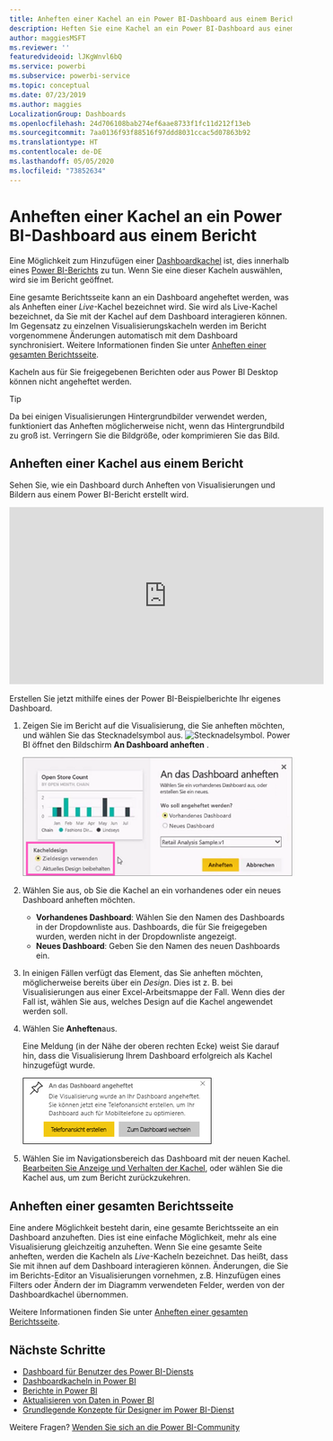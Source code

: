 ```yaml
---
title: Anheften einer Kachel an ein Power BI-Dashboard aus einem Bericht
description: Heften Sie eine Kachel an ein Power BI-Dashboard aus einem Bericht an.
author: maggiesMSFT
ms.reviewer: ''
featuredvideoid: lJKgWnvl6bQ
ms.service: powerbi
ms.subservice: powerbi-service
ms.topic: conceptual
ms.date: 07/23/2019
ms.author: maggies
LocalizationGroup: Dashboards
ms.openlocfilehash: 24d706108bab274ef6aae8733f1fc11d212f13eb
ms.sourcegitcommit: 7aa0136f93f88516f97ddd8031ccac5d07863b92
ms.translationtype: HT
ms.contentlocale: de-DE
ms.lasthandoff: 05/05/2020
ms.locfileid: "73852634"
---
```

# <a name="pin-a-tile-to-a-power-bi-dashboard-from-a-report"></a>Anheften einer Kachel an ein Power BI-Dashboard aus einem Bericht

Eine Möglichkeit zum Hinzufügen einer [Dashboardkachel](consumer/end-user-tiles.md) ist, dies innerhalb eines [Power BI-Berichts](consumer/end-user-reports.md) zu tun. Wenn Sie eine dieser Kacheln auswählen, wird sie im Bericht geöffnet.

Eine gesamte Berichtsseite kann an ein Dashboard angeheftet werden, was als Anheften einer *Live*-Kachel bezeichnet wird. Sie wird als Live-Kachel bezeichnet, da Sie mit der Kachel auf dem Dashboard interagieren können. Im Gegensatz zu einzelnen Visualisierungskacheln werden im Bericht vorgenommene Änderungen automatisch mit dem Dashboard synchronisiert. Weitere Informationen finden Sie unter [Anheften einer gesamten Berichtsseite](#pin-an-entire-report-page).

Kacheln aus für Sie freigegebenen Berichten oder aus Power BI Desktop können nicht angeheftet werden. 

> [!TIP]
> Da bei einigen Visualisierungen Hintergrundbilder verwendet werden, funktioniert das Anheften möglicherweise nicht, wenn das Hintergrundbild zu groß ist. Verringern Sie die Bildgröße, oder komprimieren Sie das Bild.  
> 
> 

## <a name="pin-a-tile-from-a-report"></a>Anheften einer Kachel aus einem Bericht
Sehen Sie, wie ein Dashboard durch Anheften von Visualisierungen und Bildern aus einem Power BI-Bericht erstellt wird.
    

<iframe width="560" height="315" src="https://www.youtube.com/embed/lJKgWnvl6bQ" frameborder="0" allowfullscreen></iframe>

Erstellen Sie jetzt mithilfe eines der Power BI-Beispielberichte Ihr eigenes Dashboard.

1. Zeigen Sie im Bericht auf die Visualisierung, die Sie anheften möchten, und wählen Sie das Stecknadelsymbol aus. ![Stecknadelsymbol](media/service-dashboard-pin-tile-from-report/pbi_pintile_small.png). Power BI öffnet den Bildschirm **An Dashboard anheften** .
   
     ![Fenster „An das Dashboard anheften“](media/service-dashboard-pin-tile-from-report/pbi_themes2.png)
2. Wählen Sie aus, ob Sie die Kachel an ein vorhandenes oder ein neues Dashboard anheften möchten.
   
   * **Vorhandenes Dashboard**: Wählen Sie den Namen des Dashboards in der Dropdownliste aus. Dashboards, die für Sie freigegeben wurden, werden nicht in der Dropdownliste angezeigt.
   * **Neues Dashboard**: Geben Sie den Namen des neuen Dashboards ein.
3. In einigen Fällen verfügt das Element, das Sie anheften möchten, möglicherweise bereits über ein *Design*. Dies ist z. B. bei Visualisierungen aus einer Excel-Arbeitsmappe der Fall. Wenn dies der Fall ist, wählen Sie aus, welches Design auf die Kachel angewendet werden soll.
4. Wählen Sie **Anheften**aus.
   
   Eine Meldung (in der Nähe der oberen rechten Ecke) weist Sie darauf hin, dass die Visualisierung Ihrem Dashboard erfolgreich als Kachel hinzugefügt wurde.
   
   ![Erfolgsmeldung](media/service-dashboard-pin-tile-from-report/pinsuccess.png)
5. Wählen Sie im Navigationsbereich das Dashboard mit der neuen Kachel. [Bearbeiten Sie Anzeige und Verhalten der Kachel](service-dashboard-edit-tile.md), oder wählen Sie die Kachel aus, um zum Bericht zurückzukehren.

## <a name="pin-an-entire-report-page"></a>Anheften einer gesamten Berichtsseite
Eine andere Möglichkeit besteht darin, eine gesamte Berichtsseite an ein Dashboard anzuheften. Dies ist eine einfache Möglichkeit, mehr als eine Visualisierung gleichzeitig anzuheften. Wenn Sie eine gesamte Seite anheften, werden die Kacheln als *Live*-Kacheln bezeichnet. Das heißt, dass Sie mit ihnen auf dem Dashboard interagieren können. Änderungen, die Sie im Berichts-Editor an Visualisierungen vornehmen, z.B. Hinzufügen eines Filters oder Ändern der im Diagramm verwendeten Felder, werden von der Dashboardkachel übernommen.  

Weitere Informationen finden Sie unter [Anheften einer gesamten Berichtsseite](service-dashboard-pin-live-tile-from-report.md).

## <a name="next-steps"></a>Nächste Schritte
- [Dashboard für Benutzer des Power BI-Diensts](consumer/end-user-dashboards.md)
- [Dashboardkacheln in Power BI](consumer/end-user-tiles.md)
- [Berichte in Power BI](consumer/end-user-reports.md)
- [Aktualisieren von Daten in Power BI](refresh-data.md)
- [Grundlegende Konzepte für Designer im Power BI-Dienst](service-basic-concepts.md)

Weitere Fragen? [Wenden Sie sich an die Power BI-Community](https://community.powerbi.com/)

